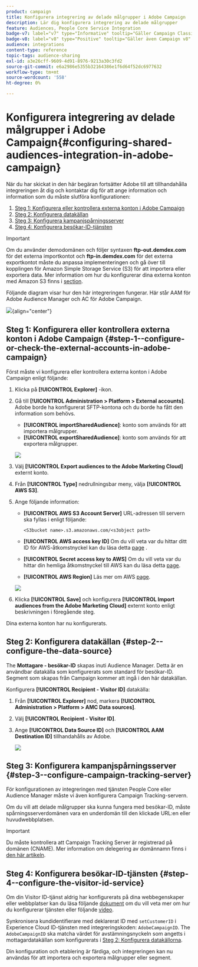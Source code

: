 ```yaml
---
product: campaign
title: Konfigurera integrering av delade målgrupper i Adobe Campaign
description: Lär dig konfigurera integrering av delade målgrupper
feature: Audiences, People Core Service Integration
badge-v7: label="v7" type="Informative" tooltip="Gäller Campaign Classic v7"
badge-v8: label="v8" type="Positive" tooltip="Gäller även Campaign v8"
audience: integrations
content-type: reference
topic-tags: audience-sharing
exl-id: a3e26cff-9609-4d91-8976-9213a30c3fd2
source-git-commit: e6a2986e5355b32164386e1f6d64f52dc6977632
workflow-type: tm+mt
source-wordcount: '558'
ht-degree: 0%

---
```


# Konfigurera integrering av delade målgrupper i Adobe Campaign{#configuring-shared-audiences-integration-in-adobe-campaign}



När du har skickat in den här begäran fortsätter Adobe till att tillhandahålla integreringen åt dig och kontaktar dig för att ange information och information som du måste slutföra konfigurationen:

1. [Steg 1: Konfigurera eller kontrollera externa konton i Adobe Campaign](#step-1--configure-or-check-the-external-accounts-in-adobe-campaign)
1. [Steg 2: Konfigurera datakällan](#step-2--configure-the-data-source)
1. [Steg 3: Konfigurera kampanjspårningsserver](#step-3--configure-campaign-tracking-server)
1. [Steg 4: Konfigurera besökar-ID-tjänsten](#step-4--configure-the-visitor-id-service)

>[!IMPORTANT]
>
>Om du använder demodomänen och följer syntaxen **ftp-out.demdex.com** för det externa importkontot och **ftp-in.demdex.com** för det externa exportkontot måste du anpassa implementeringen och gå över till kopplingen för Amazon Simple Storage Service (S3) för att importera eller exportera data. Mer information om hur du konfigurerar dina externa konton med Amazon S3 finns i [section](../../integrations/using/configuring-shared-audiences-integration-in-adobe-campaign.md#step-1--configure-or-check-the-external-accounts-in-adobe-campaign).

Följande diagram visar hur den här integreringen fungerar. Här står AAM för Adobe Audience Manager och AC för Adobe Campaign.

![](assets/aam_diagram.png){align="center"}

## Steg 1: Konfigurera eller kontrollera externa konton i Adobe Campaign {#step-1--configure-or-check-the-external-accounts-in-adobe-campaign}

Först måste vi konfigurera eller kontrollera externa konton i Adobe Campaign enligt följande:

1. Klicka på **[!UICONTROL Explorer]** -ikon.
1. Gå till **[!UICONTROL Administration > Platform > External accounts]**. Adobe borde ha konfigurerat SFTP-kontona och du borde ha fått den information som behövs.

   * **[!UICONTROL importSharedAudience]**: konto som används för att importera målgrupper.
   * **[!UICONTROL exportSharedAudience]**: konto som används för att exportera målgrupper.

   ![](assets/aam_config_1.png)

1. Välj **[!UICONTROL Export audiences to the Adobe Marketing Cloud]** externt konto.

1. Från **[!UICONTROL Type]** nedrullningsbar meny, välja **[!UICONTROL AWS S3]**.

1. Ange följande information:

   * **[!UICONTROL AWS S3 Account Server]**
URL-adressen till servern ska fyllas i enligt följande:

     ```
     <S3bucket name>.s3.amazonaws.com/<s3object path>
     ```

   * **[!UICONTROL AWS access key ID]**
Om du vill veta var du hittar ditt ID för AWS-åtkomstnyckel kan du läsa detta [page](https://docs.aws.amazon.com/general/latest/gr/aws-sec-cred-types.html#access-keys-and-secret-access-keys) .

   * **[!UICONTROL Secret access key to AWS]**
Om du vill veta var du hittar din hemliga åtkomstnyckel till AWS kan du läsa detta [page](https://aws.amazon.com/fr/blogs/security/wheres-my-secret-access-key/).

   * **[!UICONTROL AWS Region]**
Läs mer om AWS [page](https://aws.amazon.com/about-aws/global-infrastructure/regions_az/).

   ![](assets/aam_config_2.png)

1. Klicka **[!UICONTROL Save]** och konfigurera **[!UICONTROL Import audiences from the Adobe Marketing Cloud]** externt konto enligt beskrivningen i föregående steg.

Dina externa konton har nu konfigurerats.

## Steg 2: Konfigurera datakällan {#step-2--configure-the-data-source}

The **Mottagare - besökar-ID** skapas inuti Audience Manager. Detta är en användbar datakälla som konfigurerats som standard för besökar-ID. Segment som skapas från Campaign kommer att ingå i den här datakällan.

Konfigurera **[!UICONTROL Recipient - Visitor ID]** datakälla:

1. Från **[!UICONTROL Explorer]** nod, markera **[!UICONTROL Administration > Platform > AMC Data sources]**.
1. Välj **[!UICONTROL Recipient - Visitor ID]**.
1. Ange **[!UICONTROL Data Source ID]** och **[!UICONTROL AAM Destination ID]** tillhandahålls av Adobe.

   ![](assets/aam_config_3.png)

## Steg 3: Konfigurera kampanjspårningsserver {#step-3--configure-campaign-tracking-server}

För konfigurationen av integreringen med tjänsten People Core eller Audience Manager måste vi även konfigurera Campaign Tracking-servern.

Om du vill att delade målgrupper ska kunna fungera med besökar-ID, måste spårningsserverdomänen vara en underdomän till den klickade URL:en eller huvudwebbplatsen.

>[!IMPORTANT]
>
>Du måste kontrollera att Campaign Tracking Server är registrerad på domänen (CNAME). Mer information om delegering av domännamn finns i [den här artikeln](https://experienceleague.adobe.com/docs/control-panel/using/subdomains-and-certificates/setting-up-new-subdomain.html?lang=sv).

## Steg 4: Konfigurera besökar-ID-tjänsten {#step-4--configure-the-visitor-id-service}

Om din Visitor ID-tjänst aldrig har konfigurerats på dina webbegenskaper eller webbplatser kan du läsa följande [dokument](https://experienceleague.adobe.com/docs/id-service/using/implementation/setup-aam-analytics.html) om du vill veta mer om hur du konfigurerar tjänsten eller följande [video](https://helpx.adobe.com/marketing-cloud/how-to/email-marketing.html#step-two).

Synkronisera kundidentifierare med deklarerat ID med `setCustomerID` i Experience Cloud ID-tjänsten med integreringskoden: `AdobeCampaignID`. The `AdobeCampaignID` ska matcha värdet för avstämningsnyckeln som angetts i mottagardatakällan som konfigurerats i [Steg 2: Konfigurera datakällorna](#step-2--configure-the-data-sources).

Din konfiguration och etablering är färdiga, och integreringen kan nu användas för att importera och exportera målgrupper eller segment.
